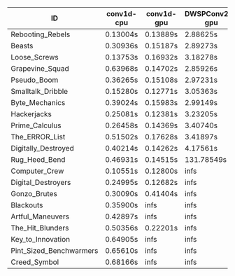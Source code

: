 |ID|conv1d-cpu|conv1d-gpu|DWSPConv2D-gpu|gemm-gpu|avg|
|-|-|-|-|-|-|
|Rebooting_Rebels|0.13004s|0.13889s|2.88625s|1.70292s|1.21452s|
|Beasts|0.30936s|0.15187s|2.89273s|1.90207s|1.31401s|
|Loose_Screws|0.13753s|0.16932s|3.18278s|1.78133s|1.31774s|
|Grapevine_Squad|0.63968s|0.14702s|2.85926s|1.71950s|1.34136s|
|Pseudo_Boom|0.36265s|0.15108s|2.97231s|1.92817s|1.35355s|
|Smalltalk_Dribble|0.15280s|0.12771s|3.05363s|2.11855s|1.36317s|
|Byte_Mechanics|0.39024s|0.15983s|2.99149s|1.92399s|1.36639s|
|Hackerjacks|0.25081s|0.12381s|3.23205s|2.00089s|1.40189s|
|Prime_Calculus|0.26458s|0.14369s|3.40740s|2.16715s|1.49571s|
|The_ERROR_List|0.51502s|0.17628s|3.41897s|2.28660s|1.59922s|
|Digitally_Destroyed|0.40214s|0.14262s|4.17561s|2.51811s|1.80962s|
|Rug_Heed_Bend|0.46931s|0.14515s|131.78549s|4.44490s|34.21121s|
|Computer_Crew|0.10551s|0.12800s|infs|4.42692s|infs|
|Digital_Destroyers|0.24995s|0.12682s|infs|1.89019s|infs|
|Gonzo_Brutes|0.30090s|0.41404s|infs|4.44589s|infs|
|Blackouts|0.35900s|infs|infs|1.75860s|infs|
|Artful_Maneuvers|0.42897s|infs|infs|4.50580s|infs|
|The_Hit_Blunders|0.50356s|0.22201s|infs|2.38475s|infs|
|Key_to_Innovation|0.64905s|infs|infs|4.53279s|infs|
|Pint_Sized_Benchwarmers|0.65610s|infs|infs|4.96168s|infs|
|Creed_Symbol|0.68166s|infs|infs|4.49605s|infs|
